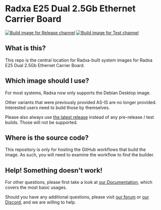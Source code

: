 # Radxa E25 Dual 2.5Gb Ethernet Carrier Board
[![Build image for Release channel](https://github.com/radxa-build/radxa-e25/actions/workflows/build.yaml/badge.svg)](https://github.com/radxa-build/radxa-e25/actions/workflows/build.yaml) [![Build image for Test channel](https://github.com/radxa-build/radxa-e25/actions/workflows/test.yaml/badge.svg)](https://github.com/radxa-build/radxa-e25/actions/workflows/test.yaml)

## What is this?

This repo is the central location for Radxa-built system images for Radxa E25 Dual 2.5Gb Ethernet Carrier Board.

## Which image should I use?

For most systems, Radxa now only supports the Debian Desktop image.

Other variants that were previously provided AS-IS are no longer provided. Interested users need to build those by themselves.

Please also always use [the latest release](https://github.com/radxa-build/radxa-e25/releases/latest) instead of any pre-release / test builds. Those will not be supported.

## Where is the source code?

This repository is only for hosting the GitHub workflows that build the image. As such, you will need to examine the workflow to find the builder.

## Help! Something doesn't work!

For other questions, please first take a look at [our Documentation](https://docs.radxa.com), which covers the most basic usages.

Should you have any additional questions, please visit [our forum](https://forum.radxa.com/) or [our Discord](https://rock.sh/go), and we are willing to help.
